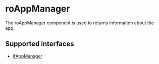 roAppManager
============

The roAppManager component is used to returns information about the app.

Supported interfaces
--------------------

*   [ifAppManager](/docs/references/brightscript/interfaces/ifappmanager.md "ifAppManager")